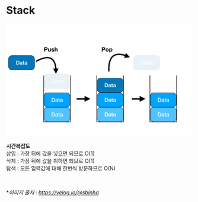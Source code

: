 # Stack
![img.png](img.png)

**시간복잡도**  
삽입 : 가장 뒤에 값을 넣으면 되므로 O(1)  
삭제 : 가장 뒤에 값을 취하면 되므로 O(1)  
탐색 : 모든 입력값에 대해 한번씩 방문하므로 O(N)  




<br>

**이미지 출처 : https://velog.io/@sbinha*  
